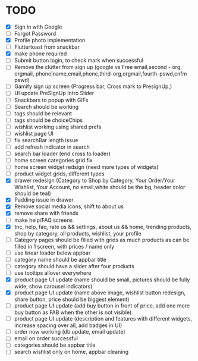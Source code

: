 # TODO
- [x] Sign in with Google
- [ ] Forgot Password
- [x] Profile photo implementation
- [ ] Fluttertoast from snackbar
- [x] make phone required
- [ ] Submit button login, to check mark when successful
- [ ] Remove the clutter from sign up (google vs Free email,second - org, orgmail, phone|name,email,phone,third-org,orgmail,fourth-pswd,cnfm pswd)
- [ ] Gamify sign up screen (Progress bar, Cross mark to PresignUp,)
- [ ] UI update PreSignUp Intro Slider
- [ ] Snackbars to popup with GIFs
- [ ] Search should be working
- [ ] tags should be relevant
- [ ] tags should be choiceChips
- [ ] wishlist working using shared prefs
- [ ] wishlist page UI
- [ ] fix searchBar length issue
- [ ] add refresh indicator in search
- [ ] search bar loader (end cross to loader)
- [ ] home screen categories grid fix
- [ ] home screen widget redsign (need more types of widgets)
- [ ] product widget grids, different types
- [x] drawer redesign (Category to Shop by Category, Your Order/Your Wishlist, Your Account, no email,white should be the bg, header color should be teal)
- [x] Padding issue in drawer
- [x] Remove social media icons, shift to about us
- [x] remove share with friends
- [ ] make help/FAQ screens
- [x] tnc, help, faq, rate us && settings, about us && home, trending products, shop by category, all products, wishlist, your profile
- [ ] Category pages should be filled with grids as much products as can be filled in 1 screen, with prices / name only
- [ ] use linear loader below appbar
- [ ] category name should be appbar title
- [ ] category should have a slider after four products
- [ ] use tooltips allover everywhere
- [x] product page UI update (name should be small, pictures should be fully wide, show carousel indicators)
- [x] product page UI update (name above image, wishlist button redesign, share button, price should be biggest element)
- [ ] product page UI update (add buy button in front of price, add one more buy button as FAB when the other is not visible)
- [ ] product page UI update (description and features with different widgets, increase spacing over all, add badges in UI)
- [ ] order now working (db update, email update)
- [ ] email on order successful
- [ ] categories should be appbar title
- [ ] search wishlist only on home, appbar cleaning